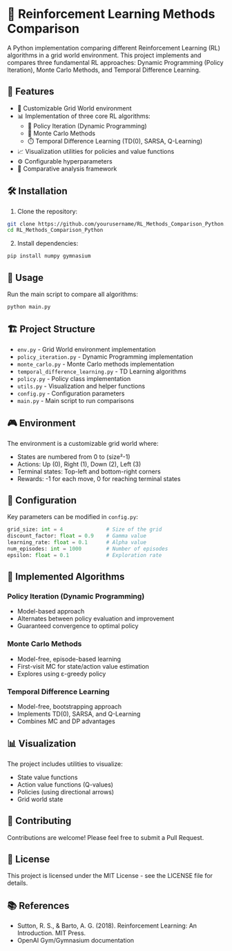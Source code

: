 # 🤖 Reinforcement Learning Methods Comparison

A Python implementation comparing different Reinforcement Learning (RL) algorithms in a grid world environment. This project implements and compares three fundamental RL approaches: Dynamic Programming (Policy Iteration), Monte Carlo Methods, and Temporal Difference Learning.

## 🎯 Features

- 🔲 Customizable Grid World environment
- 📊 Implementation of three core RL algorithms:
  - 🔄 Policy Iteration (Dynamic Programming)
  - 🎲 Monte Carlo Methods
  - ⏱️ Temporal Difference Learning (TD(0), SARSA, Q-Learning)
- 📈 Visualization utilities for policies and value functions
- ⚙️ Configurable hyperparameters
- 🧪 Comparative analysis framework

## 🛠️ Installation

1. Clone the repository:
```bash
git clone https://github.com/yourusername/RL_Methods_Comparison_Python.git
cd RL_Methods_Comparison_Python
```

2. Install dependencies:
```bash
pip install numpy gymnasium
```

## 🚀 Usage

Run the main script to compare all algorithms:

```bash
python main.py
```

## 🏗️ Project Structure

- `env.py` - Grid World environment implementation
- `policy_iteration.py` - Dynamic Programming implementation
- `monte_carlo.py` - Monte Carlo methods implementation
- `temporal_difference_learning.py` - TD Learning algorithms
- `policy.py` - Policy class implementation
- `utils.py` - Visualization and helper functions
- `config.py` - Configuration parameters
- `main.py` - Main script to run comparisons

## 🎮 Environment

The environment is a customizable grid world where:
- States are numbered from 0 to (size²-1)
- Actions: Up (0), Right (1), Down (2), Left (3)
- Terminal states: Top-left and bottom-right corners
- Rewards: -1 for each move, 0 for reaching terminal states

## 🔧 Configuration

Key parameters can be modified in `config.py`:

```python
grid_size: int = 4              # Size of the grid
discount_factor: float = 0.9    # Gamma value
learning_rate: float = 0.1      # Alpha value
num_episodes: int = 1000        # Number of episodes
epsilon: float = 0.1            # Exploration rate
```

## 🧮 Implemented Algorithms

### Policy Iteration (Dynamic Programming)
- Model-based approach
- Alternates between policy evaluation and improvement
- Guaranteed convergence to optimal policy

### Monte Carlo Methods
- Model-free, episode-based learning
- First-visit MC for state/action value estimation
- Explores using ε-greedy policy

### Temporal Difference Learning
- Model-free, bootstrapping approach
- Implements TD(0), SARSA, and Q-Learning
- Combines MC and DP advantages

## 📊 Visualization

The project includes utilities to visualize:
- State value functions
- Action value functions (Q-values)
- Policies (using directional arrows)
- Grid world state

## 🤝 Contributing

Contributions are welcome! Please feel free to submit a Pull Request.

## 📝 License

This project is licensed under the MIT License - see the LICENSE file for details.

## 📚 References

- Sutton, R. S., & Barto, A. G. (2018). Reinforcement Learning: An Introduction. MIT Press.
- OpenAI Gym/Gymnasium documentation 